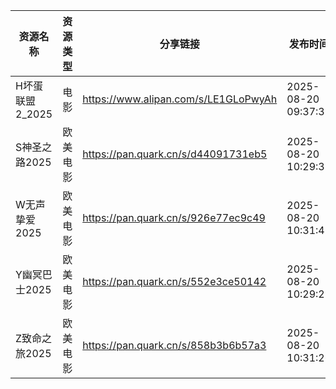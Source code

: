 | 资源名称        | 资源类型 | 分享链接                                 | 发布时间                |
| ----------- | ---- | ------------------------------------ | ------------------- |
| H坏蛋联盟2_2025 | 电影   | https://www.alipan.com/s/LE1GLoPwyAh | 2025-08-20 09:37:31 |
| S神圣之路2025   | 欧美电影 | https://pan.quark.cn/s/d44091731eb5  | 2025-08-20 10:29:38 |
| W无声挚爱2025   | 欧美电影 | https://pan.quark.cn/s/926e77ec9c49  | 2025-08-20 10:31:42 |
| Y幽冥巴士2025   | 欧美电影 | https://pan.quark.cn/s/552e3ce50142  | 2025-08-20 10:29:29 |
| Z致命之旅2025   | 欧美电影 | https://pan.quark.cn/s/858b3b6b57a3  | 2025-08-20 10:31:26 |
